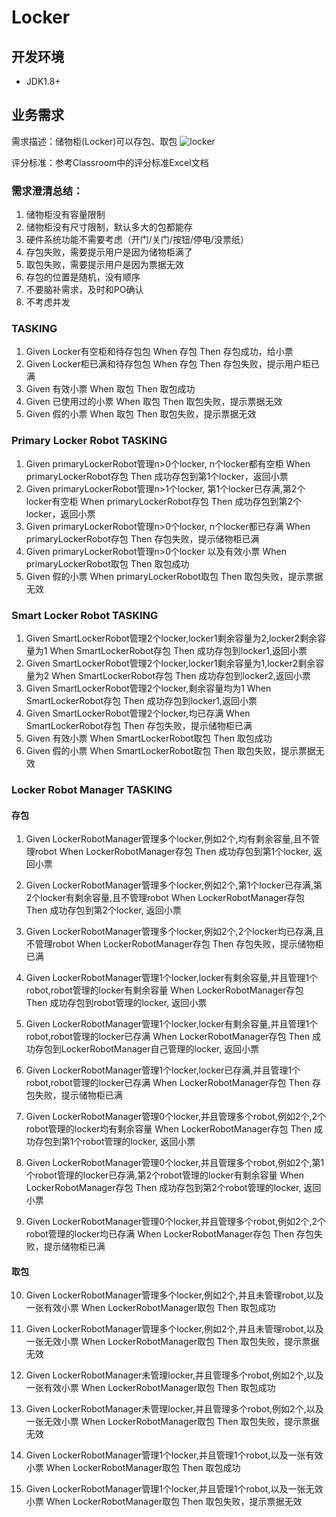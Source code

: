 # Locker

## 开发环境
 - JDK1.8+
 
## 业务需求

需求描述：储物柜(Locker)可以存包、取包
![locker](./locker.png)

评分标准：参考Classroom中的评分标准Excel文档

### 需求澄清总结：
1. 储物柜没有容量限制
2. 储物柜没有尺寸限制，默认多大的包都能存
3. 硬件系统功能不需要考虑（开门/关门/按钮/停电/没票纸）
4. 存包失败，需要提示用户是因为储物柜满了
5. 取包失败，需要提示用户是因为票据无效
6. 存包的位置是随机，没有顺序
7. 不要脑补需求，及时和PO确认
8. 不考虑并发

### TASKING
1. Given Locker有空柜和待存包包  When 存包 Then 存包成功，给小票
2. Given Locker柜已满和待存包包  When 存包 Then 存包失败，提示用户柜已满
3. Given 有效小票               When 取包 Then 取包成功
4. Given 已使用过的小票          When 取包 Then 取包失败，提示票据无效
5. Given 假的小票               When 取包 Then 取包失败，提示票据无效

### Primary Locker Robot TASKING
1. Given primaryLockerRobot管理n>0个locker, n个locker都有空柜                     When primaryLockerRobot存包   Then 成功存包到第1个locker，返回小票
2. Given primaryLockerRobot管理n>1个locker, 第1个locker已存满,第2个locker有空柜    When primaryLockerRobot存包   Then 成功存包到第2个locker，返回小票
3. Given primaryLockerRobot管理n>0个locker, n个locker都已存满                     When primaryLockerRobot存包   Then 存包失败，提示储物柜已满
4. Given primaryLockerRobot管理n>0个locker 以及有效小票                           When primaryLockerRobot取包   Then 取包成功
5. Given 假的小票   When primaryLockerRobot取包  Then 取包失败，提示票据无效


### Smart Locker Robot TASKING
1. Given SmartLockerRobot管理2个locker,locker1剩余容量为2,locker2剩余容量为1     When SmartLockerRobot存包     Then 成功存包到locker1,返回小票
2. Given SmartLockerRobot管理2个locker,locker1剩余容量为1,locker2剩余容量为2     When SmartLockerRobot存包     Then 成功存包到locker2,返回小票
3. Given SmartLockerRobot管理2个locker,剩余容量均为1                            When SmartLockerRobot存包     Then 成功存包到locker1,返回小票
4. Given SmartLockerRobot管理2个locker,均已存满                                When SmartLockerRobot存包     Then 存包失败，提示储物柜已满
5. Given 有效小票                                                             When SmartLockerRobot取包     Then 取包成功
6. Given 假的小票                                                             When SmartLockerRobot取包     Then 取包失败，提示票据无效

### Locker Robot Manager TASKING
#### 存包
1.  Given LockerRobotManager管理多个locker,例如2个,均有剩余容量,且不管理robot
    When LockerRobotManager存包
    Then 成功存包到第1个locker, 返回小票

2.  Given LockerRobotManager管理多个locker,例如2个,第1个locker已存满,第2个locker有剩余容量,且不管理robot
    When LockerRobotManager存包
    Then 成功存包到第2个locker, 返回小票

3.  Given LockerRobotManager管理多个locker,例如2个,2个locker均已存满,且不管理robot
    When LockerRobotManager存包
    Then 存包失败，提示储物柜已满

4.  Given LockerRobotManager管理1个locker,locker有剩余容量,并且管理1个robot,robot管理的locker有剩余容量
    When LockerRobotManager存包
    Then 成功存包到robot管理的locker, 返回小票

5.  Given LockerRobotManager管理1个locker,locker有剩余容量,并且管理1个robot,robot管理的locker已存满
    When LockerRobotManager存包
    Then 成功存包到LockerRobotManager自己管理的locker, 返回小票

6.  Given LockerRobotManager管理1个locker,locker已存满,并且管理1个robot,robot管理的locker已存满
    When LockerRobotManager存包
    Then 存包失败，提示储物柜已满

7.  Given LockerRobotManager管理0个locker,并且管理多个robot,例如2个,2个robot管理的locker均有剩余容量
    When LockerRobotManager存包
    Then 成功存包到第1个robot管理的locker, 返回小票

8.  Given LockerRobotManager管理0个locker,并且管理多个robot,例如2个,第1个robot管理的locker已存满,第2个robot管理的locker有剩余容量
    When LockerRobotManager存包
    Then 成功存包到第2个robot管理的locker, 返回小票

9.  Given LockerRobotManager管理0个locker,并且管理多个robot,例如2个,2个robot管理的locker均已存满
    When LockerRobotManager存包
    Then 存包失败，提示储物柜已满

#### 取包

10. Given LockerRobotManager管理多个locker,例如2个,并且未管理robot,以及一张有效小票
    When LockerRobotManager取包
    Then 取包成功

11. Given LockerRobotManager管理多个locker,例如2个,并且未管理robot,以及一张无效小票
    When LockerRobotManager取包
    Then 取包失败，提示票据无效
    
12. Given LockerRobotManager未管理locker,并且管理多个robot,例如2个,以及一张有效小票
    When LockerRobotManager取包
    Then 取包成功

13. Given LockerRobotManager未管理locker,并且管理多个robot,例如2个,以及一张无效小票
    When LockerRobotManager取包
    Then 取包失败，提示票据无效

14. Given LockerRobotManager管理1个locker,并且管理1个robot,以及一张有效小票
    When LockerRobotManager取包
    Then 取包成功

15. Given LockerRobotManager管理1个locker,并且管理1个robot,以及一张无效小票
    When LockerRobotManager取包
    Then 取包失败，提示票据无效